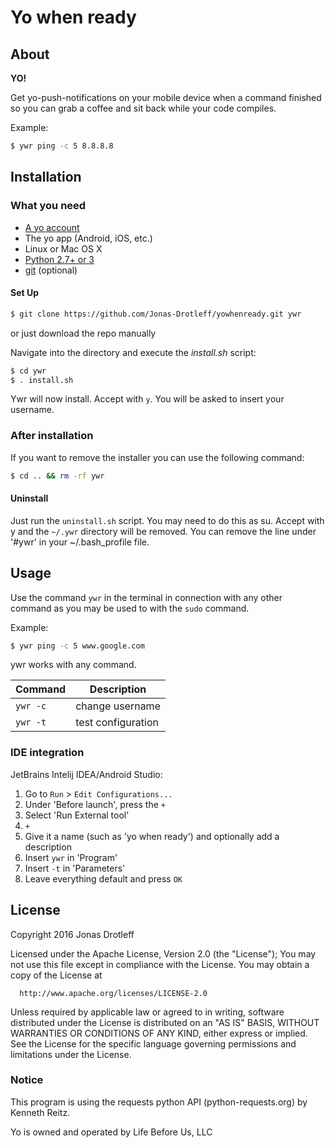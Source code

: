 # Yo when ready

## About
**YO!**

Get yo-push-notifications on your mobile device when a command finished so you can grab a coffee and sit back while your code compiles.

Example:
```sh
$ ywr ping -c 5 8.8.8.8
```

## Installation
### What you need
  + [A yo account](http://justyo.co)
  + The yo app (Android, iOS, etc.)
  + Linux or Mac OS X
  + [Python 2.7+ or 3](http://python.org/downloads/)
  + [git](http://git-scm-com) (optional)

#### Set Up
```sh
$ git clone https://github.com/Jonas-Drotleff/yowhenready.git ywr
```

or just download the repo manually

Navigate into the directory and execute the _install.sh_ script:

```sh
$ cd ywr
$ . install.sh
```

Ywr will now install. Accept with `y`. You will be asked to insert your username.

### After installation
If you want to remove the installer you can use the following command:
```sh
$ cd .. && rm -rf ywr
```

#### Uninstall
Just run the `uninstall.sh` script. You may need to do this as su.
Accept with y and the `~/.ywr` directory will be removed. You can remove the line under '#ywr' in your ~/.bash_profile file.

## Usage
Use the command `ywr` in the terminal in connection with any other command as you may be used to with the `sudo` command.

Example:
```sh
$ ywr ping -c 5 www.google.com
```

ywr works with any command.

| Command        | Description        |
| -------------- | ------------------ |
| `ywr -c`        | change username    |
| `ywr -t`        | test configuration |

### IDE integration
JetBrains Intelij IDEA/Android Studio:
  1. Go to `Run` > `Edit Configurations...`
  2. Under 'Before launch', press the `+`
  3. Select 'Run External tool'
  4. `+`
  5. Give it a name (such as 'yo when ready') and optionally add a description
  6. Insert `ywr` in 'Program'
  7. Insert `-t` in 'Parameters'
  8. Leave everything default and press `OK`

## License
Copyright 2016 Jonas Drotleff

  Licensed under the Apache License, Version 2.0 (the "License");
  You may not use this file except in compliance with the License.
  You may obtain a copy of the License at

      http://www.apache.org/licenses/LICENSE-2.0

  Unless required by applicable law or agreed to in writing, software
  distributed under the License is distributed on an "AS IS" BASIS,
  WITHOUT WARRANTIES OR CONDITIONS OF ANY KIND, either express or implied.
  See the License for the specific language governing permissions and
  limitations under the License.


### Notice

This program is using the requests python API (python-requests.org) by Kenneth Reitz.

Yo is owned and operated by Life Before Us, LLC
